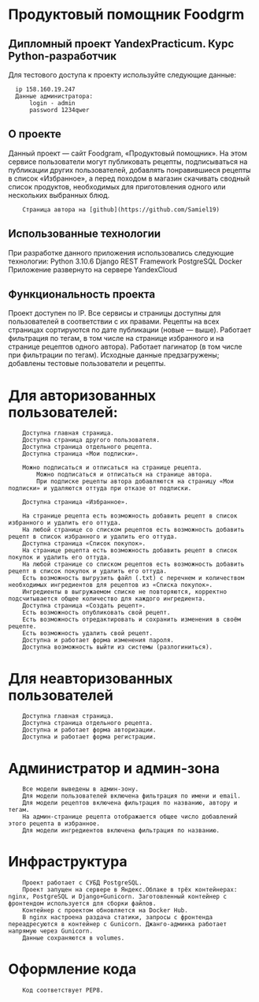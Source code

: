 # Продуктовый помощник Foodgrm
## Дипломный проект YandexPracticum. Курс Python-разработчик

Для тестового доступа к проекту используйте следующие данные:

      ip 158.160.19.247
      Данные администратора:
          login - admin
          password 1234qwer

## О проекте
Данный проект — сайт Foodgram, «Продуктовый помощник». На этом сервисе пользователи могут публиковать рецепты, подписываться на публикации других пользователей, добавлять понравившиеся рецепты в список «Избранное», а перед походом в магазин скачивать сводный список продуктов, необходимых для приготовления одного или нескольких выбранных блюд.

        Страница автора на [github](https://github.com/Samiel19)

## Использованные технологии
При разработке данного приложения использовались следующие технологии:
Python 3.10.6
Django REST Framework
PostgreSQL
Docker
Приложение развернуто на сервере YandexCloud

## Функциональность проекта
Проект доступен по IP.
Все сервисы и страницы доступны для пользователей в соответствии с их правами. 
Рецепты на всех страницах сортируются по дате публикации (новые — выше).
Работает фильтрация по тегам, в том числе на странице избранного и на странице рецептов одного автора).
Работает пагинатор (в том числе при фильтрации по тегам).
Исходные данные предзагружены; добавлены тестовые пользователи и рецепты.

# Для авторизованных пользователей:

        Доступна главная страница.
        Доступна страница другого пользователя.
        Доступна страница отдельного рецепта.
        Доступна страница «Мои подписки».
        
        Можно подписаться и отписаться на странице рецепта.
            Можно подписаться и отписаться на странице автора.
            При подписке рецепты автора добавляются на страницу «Мои подписки» и удаляются оттуда при отказе от подписки.
        
        Доступна страница «Избранное».
        
        На странице рецепта есть возможность добавить рецепт в список избранного и удалить его оттуда.
        На любой странице со списком рецептов есть возможность добавить рецепт в список избранного и удалить его оттуда.
        Доступна страница «Список покупок».
        На странице рецепта есть возможность добавить рецепт в список покупок и удалить его оттуда.
        На любой странице со списком рецептов есть возможность добавить рецепт в список покупок и удалить его оттуда.
        Есть возможность выгрузить файл (.txt) с перечнем и количеством необходимых ингредиентов для рецептов из «Списка покупок».
        Ингредиенты в выгружаемом списке не повторяются, корректно подсчитывается общее количество для каждого ингредиента.
        Доступна страница «Создать рецепт».
        Есть возможность опубликовать свой рецепт.
        Есть возможность отредактировать и сохранить изменения в своём рецепте.
        Есть возможность удалить свой рецепт.
        Доступна и работает форма изменения пароля.
        Доступна возможность выйти из системы (разлогиниться).
        
# Для неавторизованных пользователей
        Доступна главная страница.
        Доступна страница отдельного рецепта.
        Доступна и работает форма авторизации.
        Доступна и работает форма регистрации.
        
# Администратор и админ-зона
        Все модели выведены в админ-зону.
        Для модели пользователей включена фильтрация по имени и email.
        Для модели рецептов включена фильтрация по названию, автору и тегам.
        На админ-странице рецепта отображается общее число добавлений этого рецепта в избранное.
        Для модели ингредиентов включена фильтрация по названию.

# Инфраструктура
        Проект работает с СУБД PostgreSQL.
        Проект запущен на сервере в Яндекс.Облаке в трёх контейнерах: nginx, PostgreSQL и Django+Gunicorn. Заготовленный контейнер с  фронтендом используется для сборки файлов.
        Контейнер с проектом обновляется на Docker Hub.
        В nginx настроена раздача статики, запросы с фронтенда переадресуются в контейнер с Gunicorn. Джанго-админка работает напрямую через Gunicorn.
        Данные сохраняются в volumes.

# Оформление кода
        Код соответствует PEP8.